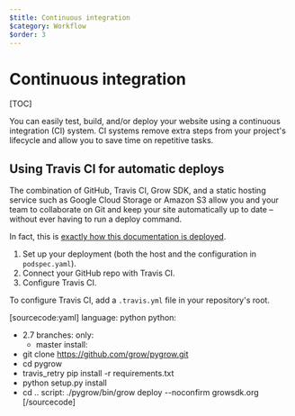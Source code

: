 ```yaml
---
$title: Continuous integration
$category: Workflow
$order: 3
---
```

# Continuous integration

[TOC]

You can easily test, build, and/or deploy your website using a continuous integration (CI) system. CI systems remove extra steps from your project's lifecycle and allow you to save time on repetitive tasks.

## Using Travis CI for automatic deploys

The combination of GitHub, Travis CI, Grow SDK, and a static hosting service such as Google Cloud Storage or Amazon S3 allow you and your team to collaborate on Git and keep your site automatically up to date – without ever having to run a deploy command.

In fact, this is [exactly how this documentation is deployed](https://github.com/grow/growsdk.org).

1. Set up your deployment (both the host and the configuration in `podspec.yaml`).
1. Connect your GitHub repo with Travis CI.
1. Configure Travis CI.

To configure Travis CI, add a `.travis.yml` file in your repository's root.

[sourcecode:yaml]
language: python
python:
- 2.7
branches:
  only:
  - master
install:
- git clone https://github.com/grow/pygrow.git
- cd pygrow
- travis_retry pip install -r requirements.txt
- python setup.py install
- cd ..
script: ./pygrow/bin/grow deploy --noconfirm growsdk.org
[/sourcecode]
